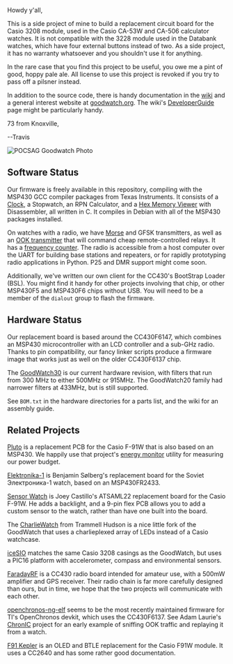 Howdy y'all,

This is a side project of mine to build a replacement circuit board
for the Casio 3208 module, used in the Casio CA-53W and CA-506
calculator watches.  It is not compatible with the 3228 module used in
the Databank watches, which have four external buttons instead of two.
As a side project, it has no warranty whatsoever and you shouldn't use
it for anything.

In the rare case that you find this project to be useful, you owe me a
pint of good, hoppy pale ale.  All license to use this project is
revoked if you try to pass off a pilsner instead.

In addition to the source code, there is handy documentation in the
[wiki](https://github.com/travisgoodspeed/goodwatch/wiki) and a
general interest website at [goodwatch.org](http://goodwatch.org/).
The wiki's
[DeveloperGuide](https://github.com/travisgoodspeed/goodwatch/wiki/DeveloperGuide)
page might be particularly handy.

73 from Knoxville,

--Travis

![POCSAG Goodwatch Photo](photos/pocsag.jpg)

## Software Status

Our firmware is freely available in this repository, compiling with
the MSP430 GCC compiler packages from Texas Instruments.  It consists
of a
[Clock](https://github.com/travisgoodspeed/goodwatch/wiki/ClockApplet),
a Stopwatch, an RPN Calculator, and a [Hex Memory
Viewer](https://github.com/travisgoodspeed/goodwatch/wiki/HexApplet)
with Disassembler, all written in C.  It compiles in Debian with all
of the MSP430 packages installed.

On watches with a radio, we have
[Morse](https://github.com/travisgoodspeed/goodwatch/wiki/MorseApplet)
and GFSK transmitters, as well as an [OOK
transmitter](https://github.com/travisgoodspeed/goodwatch/wiki/OOK_Example)
that will command cheap remote-controlled relays.  It has a [frequency
counter](https://github.com/travisgoodspeed/goodwatch/wiki/CounterApplet).
The radio is accessible from a host computer over the UART for
building base stations and repeaters, or for rapidly prototyping radio
applications in Python.  P25 and DMR support might come soon.

Additionally, we've written our own client for the CC430's BootStrap
Loader (BSL).  You might find it handy for other projects involving
that chip, or other MSP430F5 and MSP430F6 chips without USB.  You will
need to be a member of the `dialout` group to flash the firmware.

## Hardware Status

Our replacement board is based around the CC430F6147, which combines
an MSP430 microcontroller with an LCD controller and a sub-GHz radio.
Thanks to pin compatibility, our fancy linker scripts produce a
firmware image that works just as well on the older CC430F6137
chip.

The
[GoodWatch30](https://github.com/travisgoodspeed/goodwatch/wiki/GoodWatch30)
is our current hardware revision, with filters that run from 300 MHz
to either 500MHz or 915MHz.  The GoodWatch20 family had narrower
filters at 433MHz, but is still supported.

See `BOM.txt` in the hardware directories for a parts list, and the
wiki for an assembly guide.


## Related Projects

[Pluto](https://github.com/carrotIndustries/pluto) is a replacement
PCB for the Casio F-91W that is also based on an MSP430.  We happily
use that project's [energy
monitor](https://github.com/carrotIndustries/energytrace-util)
utility for measuring our power budget.

[Elektronika-1](https://github.com/BenjaminSoelberg/elektronika-1) is
Benjamin Sølberg's replacement board for the Soviet Электроника-1
watch, based on an MSP430FR2433.

[Sensor Watch](https://github.com/joeycastillo/Sensor-Watch/) is Joey
Castillo's ATSAML22 replacement board for the Casio F-91W.  He adds a
backlight, and a 9-pin flex PCB allows you to add a custom sensor to
the watch, rather than have one built into the board.

The [CharlieWatch](https://github.com/osresearch/charliewatch) from
Trammell Hudson is a nice little fork of the GoodWatch that uses a
charlieplexed array of LEDs instead of a Casio watchcase.

[iceSIO](https://github.com/icelord75/icesio) matches the same Casio
3208 casings as the GoodWatch, but uses a PIC16 platform with
accelerometer, compass and environmental sensors.

[FaradayRF](https://faradayrf.com/) is a CC430 radio board intended
for amateur use, with a 500mW amplifier and GPS receiver.  Their radio
chain is far more carefully designed than ours, but in time, we hope
that the two projects will communicate with each other.

[openchronos-ng-elf](https://github.com/BenjaminSoelberg/openchronos-ng-elf)
seems to be the most recently maintained firmware for TI's OpenChronos
devkit, which uses the CC430F6137.  See Adam Laurie's
[ChronIC](http://adamsblog.rfidiot.org/2013/03/you-can-ring-my-bell-adventures-in-sub.html)
project for an early example of sniffing OOK traffic and replaying it
from a watch.

[F91 Kepler](https://gitlab.com/_Pegor/kepler_fw) is an OLED and BTLE
replacement for the Casio F91W module.  It uses a CC2640 and has some
rather good documentation.

